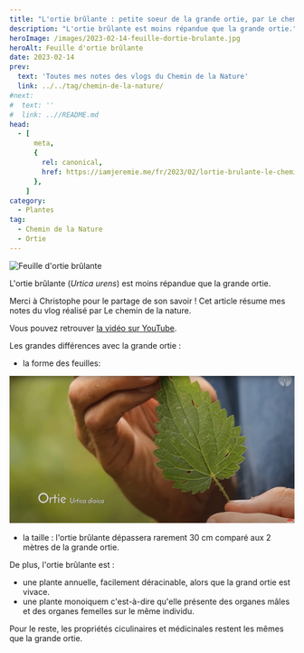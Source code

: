 ```yaml
---
title: "L'ortie brûlante : petite soeur de la grande ortie, par Le chemin de la nature"
description: "L'ortie brûlante est moins répandue que la grande ortie."
heroImage: /images/2023-02-14-feuille-dortie-brulante.jpg
heroAlt: Feuille d'ortie brûlante
date: 2023-02-14
prev:
  text: 'Toutes mes notes des vlogs du Chemin de la Nature'
  link: ../../tag/chemin-de-la-nature/
#next:
#  text: ''
#  link: ..//README.md
head:
  - [
      meta,
      {
        rel: canonical,
        href: https://iamjeremie.me/fr/2023/02/lortie-brulante-le-chemin-de-la-nature,
      },
    ]
category:
  - Plantes
tag:
  - Chemin de la Nature
  - Ortie
---
```


![Feuille d'ortie brûlante](/images/2023-02-14-feuille-dortie-brulante.jpg 'Crédits: image extraite du vlog du Chemin de la Nature')

L'ortie brûlante (_Urtica urens_) est moins répandue que la grande ortie.

Merci à Christophe pour le partage de son savoir !
Cet article résume mes notes du vlog réalisé par Le chemin de la nature.

<!-- more -->

Vous pouvez retrouver [la vidéo sur YouTube](https://www.youtube.com/watch?v=Ys0-uMZwkSM).

Les grandes différences avec la grande ortie :

- la forme des feuilles:

![Feuille de grande ortie](./images/feuille-de-grande-ortie.jpg ' Comparé cette feuille à celle ci-dessus. Crédits : image extraite du vlog de Christophe sur le Chemin de la Nature')

- la taille : l'ortie brûlante dépassera rarement 30 cm comparé aux 2 mètres de la grande ortie.

De plus, l'ortie brûlante est :

- une plante annuelle, facilement déracinable, alors que la grand ortie est vivace.
- une plante monoiquem c'est-à-dire qu'elle présente des organes mâles et des organes femelles sur le même individu.

Pour le reste, les propriétés ciculinaires et médicinales restent les mêmes que la grande ortie.

